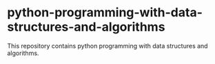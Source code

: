 # python-programming-with-data-structures-and-algorithms
This repository contains python programming with data structures and algorithms.

